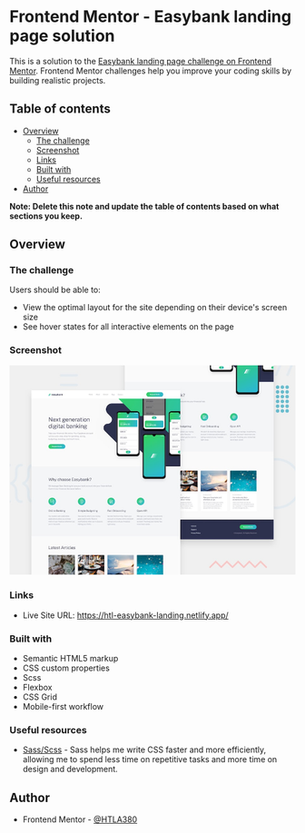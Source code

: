 # Frontend Mentor - Easybank landing page solution

This is a solution to the [Easybank landing page challenge on Frontend Mentor](https://www.frontendmentor.io/challenges/easybank-landing-page-WaUhkoDN). Frontend Mentor challenges help you improve your coding skills by building realistic projects.

## Table of contents

- [Overview](#overview)
  - [The challenge](#the-challenge)
  - [Screenshot](#screenshot)
  - [Links](#links)
  - [Built with](#built-with)
  - [Useful resources](#useful-resources)
- [Author](#author)

**Note: Delete this note and update the table of contents based on what sections you keep.**

## Overview

### The challenge

Users should be able to:

- View the optimal layout for the site depending on their device's screen size
- See hover states for all interactive elements on the page

### Screenshot

![](./desktop-preview.jpg)

### Links

- Live Site URL: https://htl-easybank-landing.netlify.app/

### Built with

- Semantic HTML5 markup
- CSS custom properties
- Scss
- Flexbox
- CSS Grid
- Mobile-first workflow

### Useful resources

- [Sass/Scss](https://sass-lang.com/) - Sass helps me write CSS faster and more efficiently, allowing me to spend less time on repetitive tasks and more time on design and development.

## Author

- Frontend Mentor - [@HTLA380](https://www.frontendmentor.io/profile/HTLA380)
